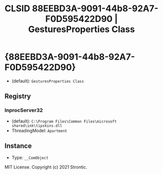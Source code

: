 ﻿---
title: "CLSID 88EEBD3A-9091-44b8-92A7-F0D595422D90 | GesturesProperties Class"
excerpt: What is COM-Object CLSID 88EEBD3A-9091-44b8-92A7-F0D595422D90?
---

# {88EEBD3A-9091-44b8-92A7-F0D595422D90}

* (default): `GesturesProperties Class`

## Registry


### InprocServer32

* (default): `C:\Program Files\Common Files\microsoft shared\ink\tipskins.dll`
* ThreadingModel: `Apartment`

## Instance

* Type: `__ComObject`

MIT License. Copyright (c) 2021 Strontic.


